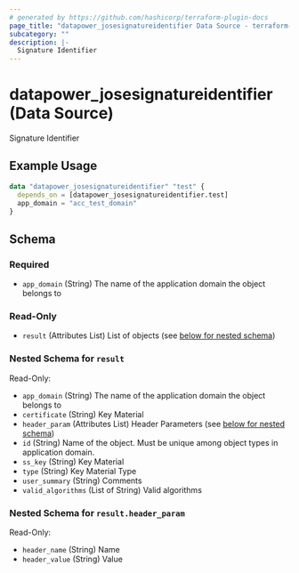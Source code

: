 ```yaml
---
# generated by https://github.com/hashicorp/terraform-plugin-docs
page_title: "datapower_josesignatureidentifier Data Source - terraform-provider-datapower"
subcategory: ""
description: |-
  Signature Identifier
---
```


# datapower_josesignatureidentifier (Data Source)

Signature Identifier

## Example Usage

```terraform
data "datapower_josesignatureidentifier" "test" {
  depends_on = [datapower_josesignatureidentifier.test]
  app_domain = "acc_test_domain"
}
```

<!-- schema generated by tfplugindocs -->
## Schema

### Required

- `app_domain` (String) The name of the application domain the object belongs to

### Read-Only

- `result` (Attributes List) List of objects (see [below for nested schema](#nestedatt--result))

<a id="nestedatt--result"></a>
### Nested Schema for `result`

Read-Only:

- `app_domain` (String) The name of the application domain the object belongs to
- `certificate` (String) Key Material
- `header_param` (Attributes List) Header Parameters (see [below for nested schema](#nestedatt--result--header_param))
- `id` (String) Name of the object. Must be unique among object types in application domain.
- `ss_key` (String) Key Material
- `type` (String) Key Material Type
- `user_summary` (String) Comments
- `valid_algorithms` (List of String) Valid algorithms

<a id="nestedatt--result--header_param"></a>
### Nested Schema for `result.header_param`

Read-Only:

- `header_name` (String) Name
- `header_value` (String) Value
